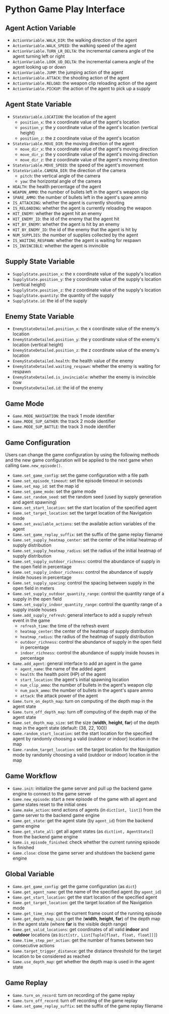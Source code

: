 # Python Game Play Interface

## Agent Action Variable

- `ActionVariable.WALK_DIR`: the walking direction of the agent
- `ActionVariable.WALK_SPEED`: the walking speed of the agent
- `ActionVariable.TURN_LR_DELTA`: the incremental camera angle of the agent turning left or right
- `ActionVariable.LOOK_UD_DELTA`: the incremental camera angle of the agent looking up or down
- `ActionVariable.JUMP`: the jumping action of the agent
- `ActionVariable.ATTACK`: the shooting action of the agent
- `ActionVariable.RELOAD`: the weapon clip reloading action of the agent
- `ActionVariable.PICKUP`: the action of the agent to pick up a supply

## Agent State Variable

- `StateVariable.LOCATION`: the location of the agent
  - `position_x`: the x coordinate value of the agent's location
  - `position_y`: the y coordinate value of the agent's location (vertical height)
  - `position_z`: the z coordinate value of the agent's location
- `StateVariable.MOVE_DIR`: the moving direction of the agent
  - `move_dir_x`: the x coordinate value of the agent's moving direction
  - `move_dir_y`: the y coordinate value of the agent's moving direction
  - `move_dir_z`: the z coordinate value of the agent's moving direction
- `StateVariable.MOVE_SPEED`: the speed of the agent's movement
- `StateVariable.CAMERA_DIR`: the direction of the camera
  - `pitch`: the vertical angle of the camera
  - `yaw`: the horizontal angle of the camera
- `HEALTH`: the health percentage of the agent
- `WEAPON_AMMO`: the number of bullets left in the agent's weapon clip
- `SPARE_AMMO`: the number of bullets left in the agent's spare ammo
- `IS_ATTACKING`: whether the agent is currently shooting
- `IS_RELOADING`: whether the agent is currently reloading the weapon
- `HIT_ENEMY`: whether the agent hit an enemy
- `HIT_ENEMY_ID`: the id of the enemy that the agent hit
- `HIT_BY_ENEMY`: whether the agent is hit by an enemy
- `HIT_BY_ENEMY_ID`: the id of the enemy that the agent is hit by
- `NUM_SUPPLIES`: the number of supplies collected by the agent
- `IS_WAITING_RESPAWN`: whether the agent is waiting for respawn
- `IS_INVINCIBLE`: whether the agent is invincible

## Supply State Variable

- `SupplyState.position_x`: the x coordinate value of the supply's location
- `SupplyState.position_y`: the y coordinate value of the supply's location (vertical height)
- `SupplyState.position_z`: the z coordinate value of the supply's location
- `SupplyState.quantity`: the quantity of the supply
- `SupplyState.id`: the id of the supply

## Enemy State Variable

- `EnemyStateDetailed.position_x`: the x coordinate value of the enemy's location
- `EnemyStateDetailed.position_y`: the y coordinate value of the enemy's location (vertical height)
- `EnemyStateDetailed.position_z`: the z coordinate value of the enemy's location
- `EnemyStateDetailed.health`: the health value of the enemy
- `EnemyStateDetailed.waiting_respawn`: whether the enemy is waiting for respawn
- `EnemyStateDetailed.is_invinciable`: whether the enemy is invincible now
- `EnemyStateDetailed.id`: the id of the enemy

## Game Mode

- `Game.MODE_NAVIGATION`: the track 1 mode identifier
- `Game.MODE_SUP_GATHER`: the track 2 mode identifier
- `Game.MODE_SUP_BATTLE`: the track 3 mode identifier

## Game Configuration

Users can change the game configuration by using the following methods and the new game configuration will be applied to the next game when calling `Game.new_episode()`.

- `Game.set_game_config`: set the game configuration with a file path
- `Game.set_episode_timeout`: set the episode timeout in seconds
- `Game.set_map_id`: set the map id
- `Game.set_game_mode`: set the game mode
- `Game.set_random_seed`: set the random seed (used by supply generation and agent spawning)
- `Game.set_start_location`: set the start location of the specified agent
- `Game.set_target_location`: set the target location of the Navigation mode
- `Game.set_available_actions`: set the available action variables of the agent
- `Game.set_game_replay_suffix`: set the suffix of the game replay filename
- `Game.set_supply_heatmap_center`: set the center of the initial heatmap of supply distribution
- `Game.set_supply_heatmap_radius`: set the radius of the initial heatmap of supply distribution
- `Game.set_supply_outdoor_richness`: control the abundance of supply in the open field in percentage
- `Game.set_supply_indoor_richness`: control the abundance of supply inside houses in percentage
- `Game.set_supply_spacing`: control the spacing between supply in the open field in meters
- `Game.set_supply_outdoor_quantity_range`: control the quantity range of a supply in the open field
- `Game.set_supply_indoor_quantity_range`: control the quantity range of a supply inside houses
- `Game.add_supply_refresh`: general interface to add a supply refresh event in the game
  - `refresh_time`: the time of the refresh event
  - `heatmap_center`: the center of the heatmap of supply distribution
  - `heatmap_radius`: the radius of the heatmap of supply distribution
  - `outdoor_richness`: control the abundance of supply in the open field in percentage
  - `indoor_richness`: control the abundance of supply inside houses in percentage
- `Game.add_agent`: general interface to add an agent in the game
  - `agent_name`: the name of the added agent
  - `health`: the health point (HP) of the agent
  - `start_location`: the agent's initial spawning location
  - `num_clip_ammo`: the number of bullets in the agent's weapon clip
  - `num_pack_ammo`: the number of bullets in the agent's spare ammo
  - `attack`: the attack power of the agent
- `Game.turn_on_depth_map`: turn on computing of the depth map in the agent state
- `Game.turn_off_depth_map`: turn off computing of the depth map of the agent state
- `Game.set_depth_map_size`: set the size (**width**, **height**, **far**) of the depth map in the agent state (default: (38, 22, 100))
- `Game.random_start_location`: set the start location for the specified agent by randomly choosing a valid (outdoor or indoor) location in the map
- `Game.random_target_location`: set the target location for the Navigation mode by randomly choosing a valid (outdoor or indoor) location in the map

## Game Workflow

- `Game.init`: initialize the game server and pull up the backend game engine to connect to the game server
- `Game.new_episode`: start a new episode of the game with all agent and game states reset to the initial ones
- `Game.make_action`: send actions of agents (in `dict[int, list]`) from the game server to the backend game engine
- `Game.get_state`: get the agent state (by `agent_id`) from the backend game engine
- `Game.get_state_all`: get all agent states (as `dict[int, AgentState]`) from the backend game engine
- `Game.is_episode_finished`: check whether the current running episode is finished
- `Game.close`: close the game server and shutdown the backend game engine

## Global Variable

- `Game.get_game_config`: get the game configuration (as `dict`)
- `Game.get_agent_name`: get the name of the specified agent (by `agent_id`)
- `Game.get_start_location`: get the start location of the specified agent
- `Game.get_target_location`: get the target location of the Navigation mode
- `Game.get_time_step`: get the current frame count of the running episode
- `Game.get_depth_map_size`: get the (**width**, **height**, **far**) of the depth map in the agent state (where **far** is the visible depth range)
- `Game.get_valid_locations`: get coordinates of all valid **indoor** and **outdoor** locations (as `Dict[str, List[Tuple[float, float, float]]]`)
- `Game.time_step_per_action`: get the number of frames between two consecutive actions
- `Game.target_trigger_distance`: get the distance threshold for the target location to be considered as reached
- `Game.use_depth_map`: get whether the depth map is used in the agent state

## Game Replay

- `Game.turn_on_record`: turn on recording of the game replay
- `Game.turn_off_record`: turn off recording of the game replay
- `Game.set_game_replay_suffix`: set the suffix of the game replay filename